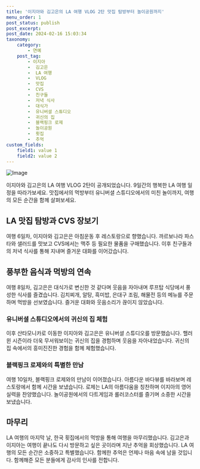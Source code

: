 ```yaml
---
title: '이지아와 김고은의 LA 여행 VLOG 2탄 맛집 탐방부터 놀이공원까지'
menu_order: 1
post_status: publish
post_excerpt: 
post_date: 2024-02-16 15:03:34
taxonomy:
    category:
        - 연예
    post_tag:
        - 이지아
        -  김고은
        -  LA 여행
        -  VLOG
        -  맛집
        -  CVS
        -  친구들
        -  저녁 식사
        -  대식가
        -  유니버셜 스튜디오
        -  귀신의 집
        -  블랙핑크 로제
        -  놀이공원
        -  횟집
        -  추억
custom_fields:
    field1: value 1
    field2: value 2
---
```


![Image](https://ssl.pstatic.net/mimgnews/image/112/2024/02/10/202402101611074573504_20240210170243_01_20240210170301218.jpg?type=w540)

이지아와 김고은의 LA 여행 VLOG 2탄이 공개되었습니다. 9일간의 행복한 LA 여행 일정을 따라가보세요. 맛집에서의 먹방부터 유니버셜 스튜디오에서의 미친 놀이까지, 여행의 모든 순간을 함께 살펴보세요.
## LA 맛집 탐방과 CVS 장보기
여행 6일차, 이지아와 김고은은 아침운동 후 레스토랑으로 향했습니다. 까르보나라 파스타와 샐러드를 맛보고 CVS에서는 맥주 등 필요한 물품을 구매했습니다. 이후 친구들과의 저녁 식사를 통해 지내며 즐거운 대화를 이어갔습니다.
## 풍부한 음식과 먹방의 연속
여행 8일차, 김고은은 대식가로 변신한 것 같다며 웃음을 자아내며 루프탑 식당에서 풍성한 식사를 즐겼습니다. 김치찌개, 알탕, 흑미밥, 은대구 조림, 해물전 등의 메뉴를 주문하며 먹방을 선보였습니다. 즐거운 대화와 웃음소리가 끊이지 않았습니다.
### 유니버셜 스튜디오에서의 귀신의 집 체험
이후 산타모니카로 이동한 이지아와 김고은은 유니버셜 스튜디오를 방문했습니다. 핼러윈 시즌이라 더욱 무서워보이는 귀신의 집을 경험하며 웃음을 자아내었습니다. 귀신의 집 속에서의 흥미진진한 경험을 함께 체험했습니다.
### 블랙핑크 로제와의 특별한 만남
여행 10일차, 블랙핑크 로제와의 만남이 이어졌습니다. 아름다운 바다뷰를 바라보며 레스토랑에서 함께 시간을 보냈습니다. 로제는 LA의 아름다움을 칭찬하며 이지아의 영어 실력을 찬양했습니다. 놀이공원에서의 다트게임과 롤러코스터를 즐기며 소중한 시간을 보냈습니다.
## 마무리
LA 여행의 마지막 날, 한국 횟집에서의 먹방을 통해 여행을 마무리했습니다. 김고은과 이지아는 여행이 끝나도 다시 방문하고 싶은 곳이라며 지난 추억을 회상했습니다. LA 여행의 모든 순간은 소중하고 특별했습니다. 함께한 추억은 언제나 마음 속에 남을 것입니다. 함께해준 모든 분들에게 감사의 인사를 전합니다.
